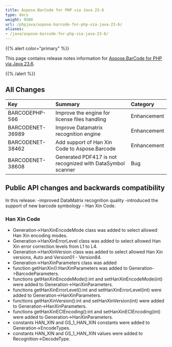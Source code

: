 ```yaml
---
title: Aspose.BarCode for PHP via Java 23.6
type: docs
weight: 9500
url: /phpjava/aspose-barcode-for-php-via-java-23-6/
aliases:
- /java/aspose-barcode-for-php-via-java-23-6/
---
```


{{% alert color="primary" %}} 

This page contains release notes information for [Aspose.BarCode for PHP via Java 23.6](https://downloads.aspose.com/barcode/php/new-releases/aspose.barcode-for-php-via-java-23.6/).

{{% /alert %}} 
## **All Changes**

|**Key**|**Summary**|**Category**|
| :- | :- | :- |
|BARCODEPHP-566|Improve the engine for license files handling|Enhancement|
|BARCODENET-36989|Improve Datamatrix recognition engine|Enhancement|
|BARCODENET-38462|Add support of Han Xin Code to Aspose.Barcode|Enhancement|
|BARCODENET-38608|Generated PDF417 is not recognized with DataSymbol scanner|Bug|

## Public API changes and backwards compatibility

In this release:
-improved DataMatrix recognition quality
-introduced the support of new barcode symbology - Han Xin Code.

### Han Xin Code

- Generation->HanXinEncodeMode class was added to select allowed Han Xin encoding modes.
- Generation->HanXinErrorLevel class was added to select allowed Han Xin error correction levels from L1 to L4.
- Generation->HanXinVersion class was added to select allowed Han Xin versions, Auto and Version01 - Version84.
- Generation->HanXinParameters class was added
- function getHanXin():HanXinParameters was added to Generation->BarcodeParameters.
- functions getHanXinEncodeMode():int and setHanXinEncodeMode(int) were added to Generation->HanXinParameters.
- functions getHanXinErrorLevel():int and setHanXinErrorLevel(int) were added to Generation->HanXinParameters.
- functions getHanXinVersion():int and setHanXinVersion(int) were added to Generation->HanXinParameters.
- functions getHanXinECIEncoding():int and setHanXinECIEncoding(int) were added to Generation->HanXinParameters.
- constants HAN_XIN and GS_1_HAN_XIN constants were added to Generation->EncodeTypes.
- constants HAN_XIN and GS_1_HAN_XIN values were added to Recognition->DecodeType.